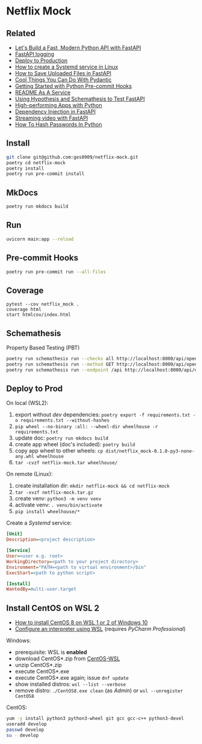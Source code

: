 # Netflix Mock

## Related

- [Let's Build a Fast, Modern Python API with FastAPI](https://www.youtube.com/watch?v=sBVb4IB3O_U)
- [FastAPI logging](https://philstories.medium.com/fastapi-logging-f6237b84ea64)
- [Deploy to Production](https://flask.palletsprojects.com/en/latest/tutorial/deploy/)
- [How to create a Systemd service in Linux](https://www.shubhamdipt.com/blog/how-to-create-a-systemd-service-in-linux/)
- [How to Save Uploaded Files in FastAPI](https://levelup.gitconnected.com/how-to-save-uploaded-files-in-fastapi-90786851f1d3)
- [Cool Things You Can Do With Pydantic](https://medium.com/swlh/cool-things-you-can-do-with-pydantic-fc1c948fbde0)
- [Getting Started with Python Pre-commit Hooks](https://towardsdatascience.com/getting-started-with-python-pre-commit-hooks-28be2b2d09d5)
- [README As A Service](https://readme.so/de)
- [Using Hypothesis and Schemathesis to Test FastAPI](https://testdriven.io/blog/fastapi-hypothesis/)
- [High-performing Apps with Python](https://www.toptal.com/python/build-high-performing-apps-with-the-python-fastapi-framework)
- [Dependency Injection in FastAPI](https://levelup.gitconnected.com/dependency-injection-in-fastapi-111e3e7aad28)
- [Streaming video with FastAPI](https://stribny.name/blog/fastapi-video/)
- [How To Hash Passwords In Python](https://nitratine.net/blog/post/how-to-hash-passwords-in-python/)

## Install

```sh
git clone git@github.com:ges0909/netflix-mock.git
poetry cd netflix-mock
poetry install
poetry run pre-commit install
```

## MkDocs

```sh
poetry run mkdocs build
```

## Run

```sh
uvicorn main:app --reload
```

## Pre-commit Hooks

```sh
poetry run pre-commit run --all-files
```

## Coverage

```shell
pytest --cov netflix_mock .
coverage html
start htmlcov/index.html
```

## Schemathesis

Property Based Testing (PBT)

```sh
poetry run schemathesis run --checks all http://localhost:8000/api/openapi.json
poetry run schemathesis run --method GET http://localhost:8000/api/openapi.json
poetry run schemathesis run --endpoint /api http://localhost:8000/api/openapi.json
```

## Deploy to Prod

On local (WSL2):

1. export without _dev_ dependencies: `poetry export -f requirements.txt -o requirements.txt --without-hashes`
1. `pip wheel --no-binary :all: --wheel-dir wheelhouse -r requirements.txt`
1. update doc: `poetry run mkdocs build`
1. create app wheel (doc's included): `poetry build`
1. copy app wheel to other wheels: `cp dist/netflix_mock-0.1.0-py3-none-any.whl wheelhouse`
1. `tar -cvzf netflix-mock.tar wheelhouse/`

<!--
`pip download --only-binary :all: --dest wheelhouse --platform linux_x86_64 --python-version 3.6.8 --implementation cp -r requirements.txt `
-->

On remote (Linux):

1. create installation dir: `mkdir netflix-mock && cd netflix-mock`
1. `tar -xvzf netflix-mock.tar.gz`
1. create venv: `python3 -m venv venv`
1. activate venv: `. venv/bin/activate`
1. `pip install wheelhouse/*`

Create a _Systemd_ service:

```ini
[Unit]
Description=<project description>

[Service]
User=<user e.g. root>
WorkingDirectory=<path to your project directory>
Environment="PATH=<path to virtual environment>/bin"
ExecStart=<path to python script>

[Install]
WantedBy=multi-user.target
```

## Install CentOS on WSL 2

- [How to install CentOS 8 on WSL 1 or 2 of Windows 10](https://www.how2shout.com/how-to/how-to-install-centos-8-on-wsl-windows-10.html)
- [Configure an interpreter using WSL](https://www.jetbrains.com/help/pycharm/using-wsl-as-a-remote-interpreter.html) (requires _PyCharm Professional_)

Windows:

- prerequisite: WSL is **enabled**
- download CentOS\*.zip from [CentOS-WSL](https://github.com/mishamosher/CentOS-WSL)
- unzip CentOS\*.zip
- execute CentOS\*.exe
- execute CentOS\*.exe again; issue `dnf update`
- show installed distros: `wsl --list --verbose`
- remove distro: `./CentOS8.exe clean` (as _Admin_) or `wsl --unregister CentOS8`

CentOS:

```sh
yum -y install python3 python3-wheel git gcc gcc-c++ python3-devel
useradd develop
passwd develop
su - develop
```
